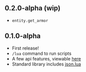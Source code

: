 ## 0.2.0-alpha (wip)

* `entity.get_armor`

## 0.1.0-alpha

* First release!
* `/lua` command to run scripts
* A few api features, viewable [here](https://kinderhead.github.io/LuaDatapack/)
* Standard library includes [json.lua](https://github.com/rxi/json.lua)

